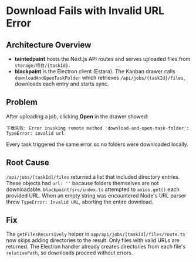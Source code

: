 # Download Fails with Invalid URL Error

## Architecture Overview
- **taintedpaint** hosts the Next.js API routes and serves uploaded files from `storage/项目/{taskId}`.
- **blackpaint** is the Electron client (Estara). The Kanban drawer calls `downloadAndOpenTaskFolder` which retrieves `/api/jobs/{taskId}/files`, downloads each entry and starts sync.

## Problem
After uploading a job, clicking **Open** in the drawer showed:

```
下载失败: Error invoking remote method 'download-and-open-task-folder':
TypeError: invalid url
```

Every task triggered the same error so no folders were downloaded locally.

## Root Cause
`/api/jobs/[taskId]/files` returned a list that included directory entries. These objects had `url: ''` because folders themselves are not downloadable. `blackpaint/src/index.ts` attempted to `axios.get()` each provided URL. When an empty string was encountered Node's URL parser threw `TypeError: Invalid URL`, aborting the entire download.

## Fix
The `getFilesRecursively` helper in `app/api/jobs/[taskId]/files/route.ts` now skips adding directories to the result. Only files with valid URLs are returned. The Electron handler already creates directories from each file's `relativePath`, so downloads proceed without errors.

